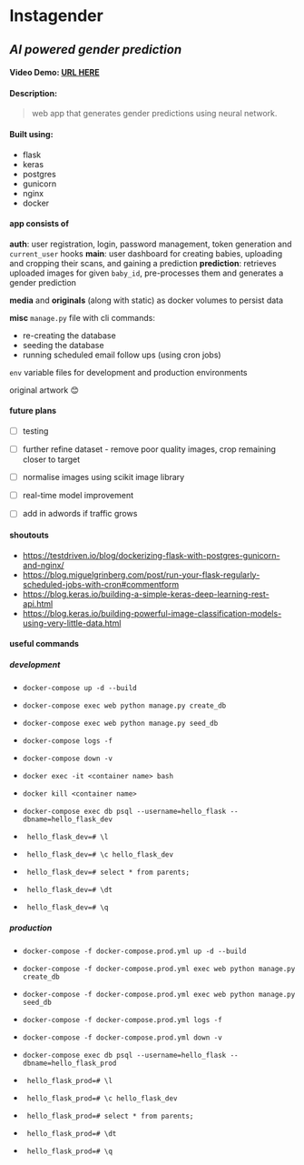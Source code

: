 # Instagender
## *AI powered gender prediction*

#### Video Demo:  [URL HERE](https://www.youtube.com/)
#### Description:
> web app that generates gender predictions using neural network.

#### Built using:
- flask
- keras
- postgres
- gunicorn
- nginx
- docker

#### app consists of
**auth**: user registration, login, password management, token generation and `current_user` hooks
**main**: user dashboard for creating babies, uploading and cropping their scans, and gaining a prediction
**prediction**: retrieves uploaded images for given `baby_id`, pre-processes them and generates a gender prediction

**media** and **originals** (along with static) as docker volumes to persist data

**misc**
`manage.py` file with cli commands:
- re-creating the database
- seeding the database
- running scheduled email follow ups (using cron jobs)

`env` variable files for development and production environments

original artwork :blush:

#### future plans
- [ ] testing
- [ ] further refine dataset - remove poor quality images, crop remaining closer to target
- [ ] normalise images using scikit image library
- [ ] real-time model improvement
- [ ] add in adwords if traffic grows


#### shoutouts
- https://testdriven.io/blog/dockerizing-flask-with-postgres-gunicorn-and-nginx/
- https://blog.miguelgrinberg.com/post/run-your-flask-regularly-scheduled-jobs-with-cron#commentform
- https://blog.keras.io/building-a-simple-keras-deep-learning-rest-api.html
- https://blog.keras.io/building-powerful-image-classification-models-using-very-little-data.html

#### useful commands

##### development

- `docker-compose up -d --build`
- `docker-compose exec web python manage.py create_db`
- `docker-compose exec web python manage.py seed_db`
- `docker-compose logs -f`
- `docker-compose down -v`

- `docker exec -it <container name> bash`
- `docker kill <container name>`

- `docker-compose exec db psql --username=hello_flask --dbname=hello_flask_dev`
- ` hello_flask_dev=# \l`
- ` hello_flask_dev=# \c hello_flask_dev`
- ` hello_flask_dev=# select * from parents;`
- ` hello_flask_dev=# \dt`
- ` hello_flask_dev=# \q`

##### production

- `docker-compose -f docker-compose.prod.yml up -d --build`
- `docker-compose -f docker-compose.prod.yml exec web python manage.py create_db`
- `docker-compose -f docker-compose.prod.yml exec web python manage.py seed_db`
- `docker-compose -f docker-compose.prod.yml logs -f`
- `docker-compose -f docker-compose.prod.yml down -v`

- `docker-compose exec db psql --username=hello_flask --dbname=hello_flask_prod`
- ` hello_flask_prod=# \l`
- ` hello_flask_prod=# \c hello_flask_dev`
- ` hello_flask_prod=# select * from parents;`
- ` hello_flask_prod=# \dt`
- ` hello_flask_prod=# \q`
